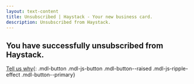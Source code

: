 ```yaml
---
layout: text-content
title: Unsubscribed | Haystack - Your new business card.
description: Unsubscribed from Haystack.
---
```


## You have successfully unsubscribed from Haystack.

[Tell us why]({{site.data.links.unsub_url}}){: .mdl-button .mdl-js-button .mdl-button--raised .mdl-js-ripple-effect .mdl-button--primary}